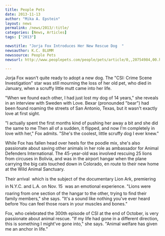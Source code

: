 ```yaml
---
title: People Pets
date: 2013-11-13
author: "Mika A. Epstein"
layout: news
permalink: /news/2013/:title/
categories: [News, Articles]
tags: ["2013"]

newstitle: "Jorja Fox Introduces Her New Rescue Dog  "
newsauthor: K.C. BLUMM
newssource: People Pets
newsurl: http://www.peoplepets.com/people/pets/article/0,,20754984,00.html

---
```


Jorja Fox wasn't quite ready to adopt a new dog. The "CSI: Crime Scene Investigation" star was still mourning the loss of her old pet, who died in January, when a scruffy little mutt came into her life.

"When we found each other, I had just lost my dog of 14 years," she reveals in an interview with Sweden with Love. Bexar (pronounded "bear") had been found roaming the streets of San Antonio, Texas, but it wasn't exactly love at first sight.

"I actually spent the first months kind of pushing her away a bit and she did the same to me  Then all of a sudden, it flipped, and now I'm completely in love with her," Fox admits. "She's the coolest, little scruffy dog I ever knew."

While Fox has fallen head over heels for the poodle mix, she's also passionate about saving other animals in her role as ambassador for Animal Defenders International. The 45-year-old was involved rescuing 25 lions from circuses in Bolivia, and was in the airport hangar when the plane carrying the big cats touched down in Colorado, en route to their new home at the Wild Animal Sanctuary.

Their arrival  which is the subject of the documentary Lion Ark, premiering in N.Y.C. and L.A. on Nov. 15  was an emotional experience. "Lions were roaring from one section of the hangar to the other, trying to find their family members," she says. "It's a sound like nothing you've ever heard before  You can feel those roars in your muscles and bones."

Fox, who celebrated the 300th episode of CSI at the end of October, is very passionate about animal rescue. "If my life had gone in a different direction, this is something I might've gone into," she says. "Animal welfare has given me an anchor in life."

